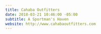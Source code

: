 ```yaml
---
title: Cahaba Outfitters
date: 2018-03-21 10:46:00 -05:00
subtitle: A Sportman's Haven
website: http://www.cahabaoutfitters.com
---
```

